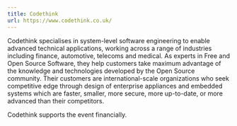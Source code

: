 ```yaml
---
title: Codethink
url: https://www.codethink.co.uk/
---
```


Codethink specialises in system-level software engineering to enable
advanced technical applications, working across a range of industries
including finance, automotive, telecoms and medical. As experts in Free
and Open Source Software, they help customers take maximum advantage of
the knowledge and technologies developed by the Open Source community.
Their customers are international-scale organizations who seek
competitive edge through design of enterprise appliances and embedded
systems which are faster, smaller, more secure, more up-to-date, or more
advanced than their competitors.

Codethink supports the event financially.
